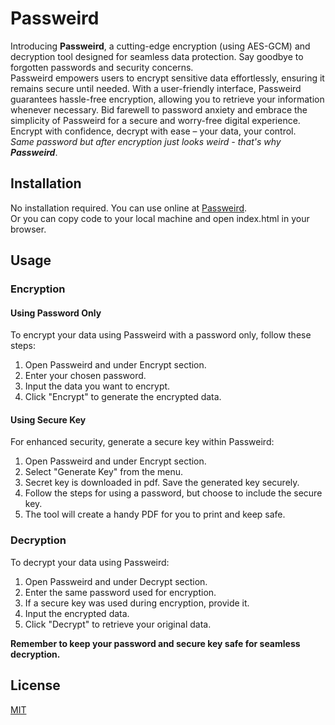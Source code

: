# Passweird

Introducing **Passweird**, a cutting-edge encryption (using AES-GCM) and decryption tool designed for seamless data protection. Say goodbye to forgotten passwords and security concerns.\
Passweird empowers users to encrypt sensitive data effortlessly, ensuring it remains secure until needed. With a user-friendly interface, Passweird guarantees hassle-free encryption, allowing you to retrieve your information whenever necessary. Bid farewell to password anxiety and embrace the simplicity of Passweird for a secure and worry-free digital experience. Encrypt with confidence, decrypt with ease – your data, your control.\
*Same password but after encryption just looks weird - that's why **Passweird***.

## Installation

No installation required. You can use online at [Passweird](https://encodedigital.github.io/passweird).\
Or you can copy code to your local machine and open index.html in your browser.


## Usage

### Encryption

#### Using Password Only
To encrypt your data using Passweird with a password only, follow these steps:

1. Open Passweird and under Encrypt section.
2. Enter your chosen password.
3. Input the data you want to encrypt.
4. Click "Encrypt" to generate the encrypted data.

#### Using Secure Key
For enhanced security, generate a secure key within Passweird:

1. Open Passweird and under Encrypt section.
2. Select "Generate Key" from the menu.
3. Secret key is downloaded in pdf. Save the generated key securely.
4. Follow the steps for using a password, but choose to include the secure key.
5. The tool will create a handy PDF for you to print and keep safe.

### Decryption

To decrypt your data using Passweird:

1. Open Passweird and under Decrypt section.
2. Enter the same password used for encryption.
3. If a secure key was used during encryption, provide it.
4. Input the encrypted data.
5. Click "Decrypt" to retrieve your original data.

**Remember to keep your password and secure key safe for seamless decryption.**


## License

[MIT](https://choosealicense.com/licenses/mit/)

